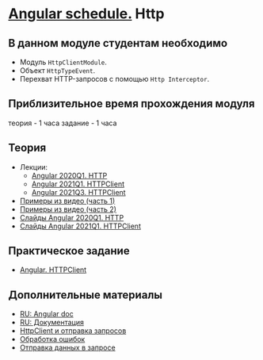 # [Angular schedule.](../../README.md) Http

## В данном модуле студентам необходимо

- Модуль `HttpClientModule`.
- Объект `HttpTypeEvent`.
- Перехват HTTP-запросов с помощью `Http Interceptor`.

## Приблизительное время прохождения модуля

теория - 1 часа
задание - 1 часа

## Теория

- Лекции:
  - [Angular 2020Q1. HTTP](https://youtu.be/2LVepjuFjHw)
  - [Angular 2021Q1. HTTPClient](https://youtu.be/7RkNSWZDNEE)
  - [Angular 2021Q3. HTTPClient](https://youtu.be/jPvn4d6DrCg)
- [Примеры из видео (часть 1)](https://github.com/pavelrazuvalau/angular-lectures/tree/master/angular-http)
- [Примеры из видео (часть 2)](https://github.com/pavelrazuvalau/angular-courses-app)
- [Слайды Angular 2020Q1. HTTP](https://slides.com/pavelrazuvalau/angular-http)
- [Слайды Angular 2021Q1. HTTPClient](https://slides.com/dzianis_davydau/http-client)

## Практическое задание

- [Angular. HTTPClient](https://github.com/rolling-scopes-school/tasks/blob/master/tasks/angular/rxjs-observables-http.md)

## Дополнительные материалы

- [RU: Angular doc](https://angdev.ru/angular)
- [RU: Документация](https://angular-ru.github.io)
- [HttpClient и отправка запросов](https://angdev.ru/archive/webdraftt/network/httpclient/)
- [Обработка ошибок](https://angdev.ru/archive/webdraftt/network/errors/)
- [Отправка данных в запросе](https://angdev.ru/archive/webdraftt/network/send-data/)
